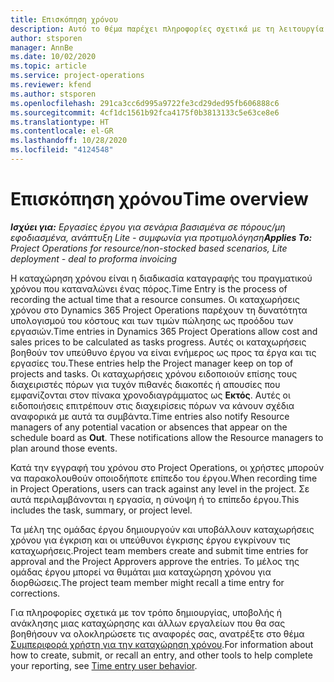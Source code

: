 ```yaml
---
title: Επισκόπηση χρόνου
description: Αυτό το θέμα παρέχει πληροφορίες σχετικά με τη λειτουργία χρόνου στο Dynamics 365 Project Operations.
author: stsporen
manager: AnnBe
ms.date: 10/02/2020
ms.topic: article
ms.service: project-operations
ms.reviewer: kfend
ms.author: stsporen
ms.openlocfilehash: 291ca3cc6d995a9722fe3cd29ded95fb606888c6
ms.sourcegitcommit: 4cf1dc1561b92fca4175f0b3813133c5e63ce8e6
ms.translationtype: HT
ms.contentlocale: el-GR
ms.lasthandoff: 10/28/2020
ms.locfileid: "4124548"
---
```

# <a name="time-overview"></a><span data-ttu-id="ceeef-103">Επισκόπηση χρόνου</span><span class="sxs-lookup"><span data-stu-id="ceeef-103">Time overview</span></span>

<span data-ttu-id="ceeef-104">_**Ισχύει για:** Εργασίες έργου για σενάρια βασισμένα σε πόρους/μη εφοδιασμένα, ανάπτυξη Lite - συμφωνία για προτιμολόγηση_</span><span class="sxs-lookup"><span data-stu-id="ceeef-104">_**Applies To:** Project Operations for resource/non-stocked based scenarios, Lite deployment - deal to proforma invoicing_</span></span>

<span data-ttu-id="ceeef-105">Η καταχώρηση χρόνου είναι η διαδικασία καταγραφής του πραγματικού χρόνου που καταναλώνει ένας πόρος.</span><span class="sxs-lookup"><span data-stu-id="ceeef-105">Time Entry is the process of recording the actual time that a resource consumes.</span></span> <span data-ttu-id="ceeef-106">Οι καταχωρήσεις χρόνου στο Dynamics 365 Project Operations παρέχουν τη δυνατότητα υπολογισμού του κόστους και των τιμών πώλησης ως προόδου των εργασιών.</span><span class="sxs-lookup"><span data-stu-id="ceeef-106">Time entries in Dynamics 365 Project Operations allow cost and sales prices to be calculated as tasks progress.</span></span> <span data-ttu-id="ceeef-107">Αυτές οι καταχωρήσεις βοηθούν τον υπεύθυνο έργου να είναι ενήμερος ως προς τα έργα και τις εργασίες του.</span><span class="sxs-lookup"><span data-stu-id="ceeef-107">These entries help the Project manager keep on top of projects and tasks.</span></span> <span data-ttu-id="ceeef-108">Οι καταχωρήσεις χρόνου ειδοποιούν επίσης τους διαχειριστές πόρων για τυχόν πιθανές διακοπές ή απουσίες που εμφανίζονται στον πίνακα χρονοδιαγράμματος ως **Εκτός**. Αυτές οι ειδοποιήσεις επιτρέπουν στις διαχειρίσεις πόρων να κάνουν σχέδια αναφορικά με αυτά τα συμβάντα.</span><span class="sxs-lookup"><span data-stu-id="ceeef-108">Time entries also notify Resource managers of any potential vacation or absences that appear on the schedule board as **Out**. These notifications allow the Resource managers to plan around those events.</span></span>

<span data-ttu-id="ceeef-109">Κατά την εγγραφή του χρόνου στο Project Operations, οι χρήστες μπορούν να παρακολουθούν οποιοδήποτε επίπεδο του έργου.</span><span class="sxs-lookup"><span data-stu-id="ceeef-109">When recording time in Project Operations, users can track against any level in the project.</span></span> <span data-ttu-id="ceeef-110">Σε αυτά περιλαμβάνονται η εργασία, η σύνοψη ή το επίπεδο έργου.</span><span class="sxs-lookup"><span data-stu-id="ceeef-110">This includes the task, summary, or project level.</span></span>

<span data-ttu-id="ceeef-111">Τα μέλη της ομάδας έργου δημιουργούν και υποβάλλουν καταχωρήσεις χρόνου για έγκριση και οι υπεύθυνοι έγκρισης έργου εγκρίνουν τις καταχωρήσεις.</span><span class="sxs-lookup"><span data-stu-id="ceeef-111">Project team members create and submit time entries for approval and the Project Approvers approve the entries.</span></span> <span data-ttu-id="ceeef-112">Το μέλος της ομάδας έργου μπορεί να θυμάται μια καταχώρηση χρόνου για διορθώσεις.</span><span class="sxs-lookup"><span data-stu-id="ceeef-112">The project team member might recall a time entry for corrections.</span></span>

<span data-ttu-id="ceeef-113">Για πληροφορίες σχετικά με τον τρόπο δημιουργίας, υποβολής ή ανάκλησης μιας καταχώρησης και άλλων εργαλείων που θα σας βοηθήσουν να ολοκληρώσετε τις αναφορές σας, ανατρέξτε στο θέμα [Συμπεριφορά χρήστη για την καταχώρηση χρόνου](ui-behavior-time.md).</span><span class="sxs-lookup"><span data-stu-id="ceeef-113">For information about how to create, submit, or recall an entry, and other tools to help complete your reporting, see [Time entry user behavior](ui-behavior-time.md).</span></span>

